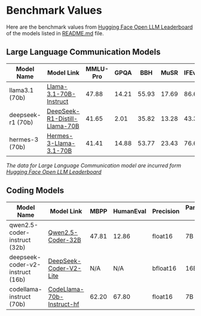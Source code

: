 # Benchmark Values
Here are the benchmark values from [Hugging Face Open LLM Leaderboard](https://tinyurl.com/2cumu2v8) of the models listed in [README.md](https://github.com/abhirajadhikary06/AutoRouting-LLM/blob/main/README.md) file.

## Large Language Communication Models
| Model Name   | Model Link                                                               | MMLU-Pro | GPQA  | BBH   | MuSR  | IFEval | Precision | Parameters <br>Low | Parameters <br>Mid | Parameters <br>Max | MoE |
|--------------|-------------------------------------------------------------------------|----------|-------|-------|-------|--------|-----------|--------------------|--------------------|--------------------|-----|
| llama3.1 (70b)    | [Llama-3.1-70B-Instruct](https://huggingface.co/meta-llama/Llama-3.1-70B-Instruct) | 47.88    | 14.21 | 55.93 | 17.69 | 86.69  | bfloat16  | 8B                 | 70B                | 405B               | No  |
| deepseek-r1 (70b) | [DeepSeek-R1-Distill-Llama-70B](https://huggingface.co/deepseek-ai/DeepSeek-R1-Distill-Llama-70B) | 41.65    | 2.01  | 35.82 | 13.28 | 43.36  | bfloat16  | 8B                 | 70B                | 671B               | No  |
| hermes-3 (70b) | [Hermes-3-Llama-3.1-70B](https://huggingface.co/NousResearch/Hermes-3-Llama-3.1-70B) | 41.41    | 14.88  | 53.77 | 23.43 | 76.61  | bfloat16  | 8B                 | 70B                | 405B               | No  |

*The data for Large Language Communication model are incurred form [Hugging Face Open LLM Leaderboard](https://tinyurl.com/2cumu2v8)*

## Coding Models
| Model Name                   | Model Link                                                                 | MBPP   | HumanEval | Precision | Parameters <br>Low | Parameters <br>Mid | Parameters <br>Max | MoE |
|------------------------------|---------------------------------------------------------------------------|--------|-----------|-----------|--------------------|--------------------|--------------------|-----|
| qwen2.5-coder-instruct (32b)          | [Qwen2.5-Coder-32B](https://huggingface.co/Qwen/Qwen2.5-Coder-32B)        | 47.81  | 12.86     | float16   | 7B                 | 14B                | 32B                | No  |
| deepseek-coder-v2-instruct (16b) | [DeepSeek-Coder-V2-Lite](https://huggingface.co/deepseek-ai/DeepSeek-Coder-V2-Lite-Base) | N/A  | N/A     | bfloat16  | 16B                | N/A                | 236B               | Yes |
| codellama-instruct (70b)              | [CodeLlama-70b-Instruct-hf](https://huggingface.co/codellama/CodeLlama-70b-Instruct-hf)     | 62.20   | 67.80       | float16       | 7B                | 34B                | 70B                | No  |